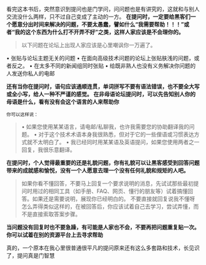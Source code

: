 ﻿
  看完这本书后，突然意识到提问也是门学问，问问题也是有讲究的，这就和与别人交流没什么两样，只不过自己变成了主动的一方。
 **在提问时，一定要给黑客们一个愿意分出时间来解决的问题，不要太愚蠢，譬如什么“我需要帮助！！！”或者“我的这个东西为什么打不开弄不好”之类，这样人家应该是不会理你的。**
  
> 以下问题在论坛上出现人家应该是心里嘲讽你一万遍了。
 
•	张贴与论坛主题无关的问题
•	在面向高级技术问题的论坛上张贴肤浅的问题，或者反之。 
•	在太多不同的新闻组同时张贴
•	给既非熟人也没有义务解决你问题的人发送你私人的电邮

 **还有当你在提问时，语句应该通顺连贯，单词拼写不要有语法错误，也不要全大写或全小写，给人一种不严谨的感觉。
    在非母语论坛提问时，可以先告知别人你的母语是什么，看有没有会这个语言的人来帮助你** 
    
    你可以这样说：
>•	如果您使用某某语言，请电邮/私聊我，也许我需要您的协助翻译我的问题。 
•	对于这个技术术语本身我很熟悉，但对于它的一些俚语或习惯表达方式就不太明白了。 
•	我已经同时用某某语及英语提问，如果您使用两者之一回复，我很乐意翻译。 

**在提问时，个人觉得最重要的还是礼貌问题，你有礼貌可以让黑客感受到回答问题带来的成就感和愉悦，没有一个人愿意去理一个没有任何礼貌和规矩的人吧。**

>如果你看不懂回答，不要马上回复一个要求说明的消息，先试试那些最初提问时用过的相同工具（如手册、FAQ、网页、懂行的朋友等）试着搞懂回答。如果还是需要说明，展现你已经明白的。 不要直接就回复说我不懂呀怎么弄得类似这样的，在被回答后，你应该试着自己去学习，尝试弄懂，而不是直接索取答案步骤。
 
**当问题没有回复时也不要急躁，有可能是人家也不会，不要再把问题重复贴一次。你可以试着在别的资源平台上去寻求帮助**
 
真的，一个原本在我心里很普通很平凡的提问原来还有这么多套路和技术，长见识了，提问真是门智慧


